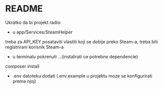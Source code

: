 # README #

Ukratko da bi projekt radio:

* u app/Services/SteamHelper

treba za API_KEY posataviti vlastiti koji se dobije preko Steam-a, treba biti registrirani korisnik Steam-a

* u terminalu pokrenuti ...(instalirati ce potrebne dependencie)

composer install

*  .env datoteku dodati (.env.example u projektu moze se konfigurirati prema njoj)